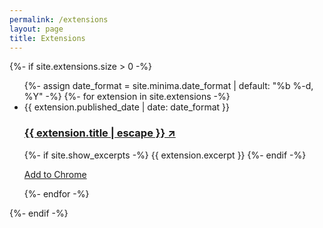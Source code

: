 ```yaml
---
permalink: /extensions
layout: page
title: Extensions
---
```



{%- if site.extensions.size > 0 -%}
  <ul class="post-list">
    {%- assign date_format = site.minima.date_format | default: "%b %-d, %Y" -%}
    {%- for extension in site.extensions -%}    
    <li>
      <span class="post-meta">{{ extension.published_date | date: date_format }}</span>
      <h3>
        <a class="post-link" href="{{ extension.url }}">
          {{ extension.title | escape }} <span class="arrow">&#x2197;</span>
        </a>
      </h3>
      {%- if site.show_excerpts -%}
        {{ extension.excerpt }}
      {%- endif -%}
      <p><a class="download-link" href="https://chrome.google.com/webstore/detail/{{ extension.chrome_id }}?ref=essentialkit_archive" target="_blank">Add to Chrome</a></p>
    </li>
    {%- endfor -%}
  </ul>
{%- endif -%}
